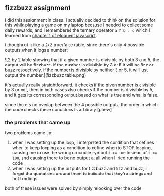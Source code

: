 ## fizzbuzz assignment
I did this assignment in class, I actually decided to think on the solution for this while playing a game on my laptop because I needed to collect some daily rewards, and I remembered the ternary operator `a ? b : c` which I learned from [chapter 1 of eloquent javascript](https://eloquentjavascript.net/01_values.html).

I thought of it like a 2x2 true/false table, since there's only 4 possible outputs when it logs a number:

![2 by 2 table showing that if a given number is divisible by both 3 and 5, the output will be fizzbuzz. if the number is divisible by 3 or 5 it will be fizz or buzz respectively. if the number is divisible by neither 3 or 5, it will just output the number.](fizzbuzz table.png)

it's actually really straightforward, it checks if the given number is divisible by 3 or not, then in both cases also checks if the number is divisible by 5, and it gets its corresponding output based on what is true and what is false.

since there's no overlap between the 4 possible outputs, the order in which the code checks these conditions is arbitrary [phew]
### the problems that came up
two problems came up:

1. when I was setting up the loop, I interpreted the condition that defines when to keep looping as a condition to define when to STOP looping, causing me to use the wrong crocodile symbol `i >= 100` instead of `i <= 100`, and causing there to be no output at all when I tried running the code
2. when I was setting up the outputs for fizzbuzz and fizz and buzz, I forgot the quotations around them to indicate that they're strings and not bindings

both of these issues were solved by simply relooking over the code